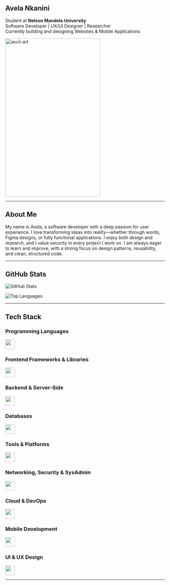 ## Avela Nkanini
Student at **Nelson Mandela University**  
Software Developer | UX/UI Designer | Researcher  
Currently building and designing Websites & Mobile Applications

<img width="300" height="500" alt="ascii-art" src="https://github.com/user-attachments/assets/84f2f727-e60b-41fd-953e-f2e2d3fb455f" />

---
## About Me
My name is Avela, a software developer with a deep passion for user experience. I love transforming ideas into reality—whether through words, Figma designs, or fully functional applications. I enjoy both design and research, and I value security in every project I work on. I am always eager to learn and improve, with a strong focus on design patterns, reusability, and clean, structured code.

---

## GitHub Stats

![GitHub Stats](https://github-readme-stats.vercel.app/api?username=AvelaNkanini&show_icons=true&theme=react&hide_border=false)  

![Top Languages](https://github-readme-stats.vercel.app/api/top-langs/?username=AvelaNkanini&theme=react&hide_border=false&count_private=false&layout=compact)

---

## Tech Stack

### Programming Languages
<img src="https://skillicons.dev/icons?i=html,css,js,java,csharp,r,sql" height="30" />  

### Frontend Frameworks & Libraries
<img src="https://skillicons.dev/icons?i=react,bootstrap" height="30" />  

### Backend & Server-Side
<img src="https://skillicons.dev/icons?i=nodejs,dotnet" height="30" />  

### Databases
<img src="https://skillicons.dev/icons?i=mysql,mssql,firebase" height="30" />  

### Tools & Platforms
<img src="https://skillicons.dev/icons?i=git,github,vscode,androidstudio,visualstudio,packettracer,figma" height="30" />  

### Networking, Security & SysAdmin
<img src="https://skillicons.dev/icons?i=wireshark,cisco,nmap" height="30" />  

### Cloud & DevOps
<img src="https://skillicons.dev/icons?i=docker,kubernetes,githubactions" height="30" />  

### Mobile Development
<img src="https://skillicons.dev/icons?i=react,java,android" height="30" />  

### UI & UX Design
<img src="https://skillicons.dev/icons?i=figma,canva,balsamiq" height="30" />  


---
